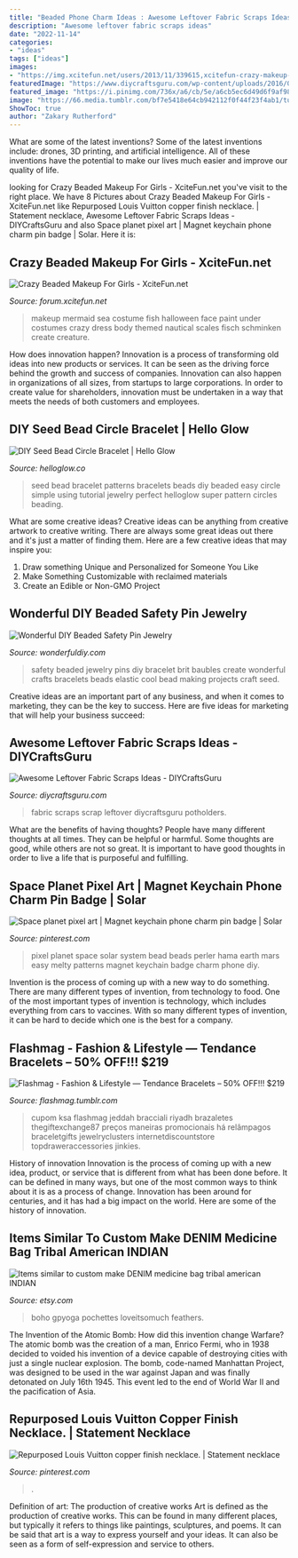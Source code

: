 ```yaml
---
title: "Beaded Phone Charm Ideas : Awesome Leftover Fabric Scraps Ideas"
description: "Awesome leftover fabric scraps ideas"
date: "2022-11-14"
categories:
- "ideas"
tags: ["ideas"]
images:
- "https://img.xcitefun.net/users/2013/11/339615,xcitefun-crazy-makeup-for-girls-11.jpg"
featuredImage: "https://www.diycraftsguru.com/wp-content/uploads/2016/03/45-Fabric-Scrap-Rosette-Pillow.jpg"
featured_image: "https://i.pinimg.com/736x/a6/cb/5e/a6cb5ec6d49d6f9af981db7144380556.jpg"
image: "https://66.media.tumblr.com/bf7e5418e64cb942112f0f44f23f4ab1/tumblr_ocjwe4OvZH1vtg23lo1_640.jpg"
ShowToc: true
author: "Zakary Rutherford"
---
```



What are some of the latest inventions?
Some of the latest inventions include: drones, 3D printing, and artificial intelligence. All of these inventions have the potential to make our lives much easier and improve our quality of life.

	

		
looking for Crazy Beaded Makeup For Girls - XciteFun.net you've visit to the right place. We have 8 Pictures about Crazy Beaded Makeup For Girls - XciteFun.net like Repurposed Louis Vuitton copper finish necklace. | Statement necklace, Awesome Leftover Fabric Scraps Ideas - DIYCraftsGuru and also Space planet pixel art | Magnet keychain phone charm pin badge | Solar. Here it is:
		
    
## Crazy Beaded Makeup For Girls - XciteFun.net

<img loading=lazy src="https://img.xcitefun.net/users/2013/11/339615,xcitefun-crazy-makeup-for-girls-11.jpg" onerror="this.onerror=null;this.src='https://tse3.mm.bing.net/th?id=OIP._BTGNBfkOBGE9KvGf5hHawHaJ3&amp;pid=15.1';" alt="Crazy Beaded Makeup For Girls - XciteFun.net">

_Source: forum.xcitefun.net_

>makeup mermaid sea costume fish halloween face paint under costumes crazy dress body themed nautical scales fisch schminken create creature. 

	

How does innovation happen?
Innovation is a process of transforming old ideas into new products or services. It can be seen as the driving force behind the growth and success of companies. Innovation can also happen in organizations of all sizes, from startups to large corporations. In order to create value for shareholders, innovation must be undertaken in a way that meets the needs of both customers and employees.

    
## DIY Seed Bead Circle Bracelet | Hello Glow

<img loading=lazy src="http://helloglow.co/wp-content/uploads/2013/08/Seed-Bead-Circle-Bracelet-5-22.jpg" onerror="this.onerror=null;this.src='https://tse4.mm.bing.net/th?id=OIP.HVo-57CCBEcBuLDUmliK_gHaLH&amp;pid=15.1';" alt="DIY Seed Bead Circle Bracelet | Hello Glow">

_Source: helloglow.co_

>seed bead bracelet patterns bracelets beads diy beaded easy circle simple using tutorial jewelry perfect helloglow super pattern circles beading. 

	

What are some creative ideas?
Creative ideas can be anything from creative artwork to creative writing. There are always some great ideas out there and it's just a matter of finding them. Here are a few creative ideas that may inspire you:
1. Draw something Unique and Personalized for Someone You Like
2. Make Something Customizable with reclaimed materials
3. Create an Edible or Non-GMO Project

    
## Wonderful DIY Beaded Safety Pin Jewelry

<img loading=lazy src="https://cdn.wonderfuldiy.com/wp-content/uploads/2014/06/Beaded-Safety-Pin-jewelry2.jpg" onerror="this.onerror=null;this.src='https://tse3.mm.bing.net/th?id=OIP.GGTFpXqgk4yFQs-vMCS2VgHaHa&amp;pid=15.1';" alt="Wonderful DIY Beaded Safety Pin Jewelry">

_Source: wonderfuldiy.com_

>safety beaded jewelry pins diy bracelet brit baubles create wonderful crafts bracelets beads elastic cool bead making projects craft seed. 

	

Creative ideas are an important part of any business, and when it comes to marketing, they can be the key to success. Here are five ideas for marketing that will help your business succeed: 

    
## Awesome Leftover Fabric Scraps Ideas - DIYCraftsGuru

<img loading=lazy src="https://www.diycraftsguru.com/wp-content/uploads/2016/03/45-Fabric-Scrap-Rosette-Pillow.jpg" onerror="this.onerror=null;this.src='https://tse3.mm.bing.net/th?id=OIP.4WlBq7PLEEC1Ggb1tu3dHAHaJ4&amp;pid=15.1';" alt="Awesome Leftover Fabric Scraps Ideas - DIYCraftsGuru">

_Source: diycraftsguru.com_

>fabric scraps scrap leftover diycraftsguru potholders. 

	

What are the benefits of having thoughts?
People have many different thoughts at all times. They can be helpful or harmful. Some thoughts are good, while others are not so great. It is important to have good thoughts in order to live a life that is purposeful and fulfilling.

    
## Space Planet Pixel Art | Magnet Keychain Phone Charm Pin Badge | Solar

<img loading=lazy src="https://i.pinimg.com/736x/a6/cb/5e/a6cb5ec6d49d6f9af981db7144380556.jpg" onerror="this.onerror=null;this.src='https://tse1.mm.bing.net/th?id=OIP.dP4Xh9YWU6jwT6TiaavNDgHaFT&amp;pid=15.1';" alt="Space planet pixel art | Magnet keychain phone charm pin badge | Solar">

_Source: pinterest.com_

>pixel planet space solar system bead beads perler hama earth mars easy melty patterns magnet keychain badge charm phone diy. 

	

Invention is the process of coming up with a new way to do something. There are many different types of invention, from technology to food. One of the most important types of invention is technology, which includes everything from cars to vaccines. With so many different types of invention, it can be hard to decide which one is the best for a company.

    
## Flashmag - Fashion &amp; Lifestyle — Tendance Bracelets – 50% OFF!!! $219

<img loading=lazy src="https://66.media.tumblr.com/bf7e5418e64cb942112f0f44f23f4ab1/tumblr_ocjwe4OvZH1vtg23lo1_640.jpg" onerror="this.onerror=null;this.src='https://tse3.mm.bing.net/th?id=OIP.N2pQFhM5YZsWD8V1di9INAHaJ3&amp;pid=15.1';" alt="Flashmag - Fashion &amp; Lifestyle — Tendance Bracelets – 50% OFF!!! $219">

_Source: flashmag.tumblr.com_

>cupom ksa flashmag jeddah bracciali riyadh brazaletes thegiftexchange87 preços maneiras promocionais há relâmpagos braceletgifts jewelryclusters internetdiscountstore topdraweraccessories jinkies. 

	

History of innovation
Innovation is the process of coming up with a new idea, product, or service that is different from what has been done before. It can be defined in many ways, but one of the most common ways to think about it is as a process of change. Innovation has been around for centuries, and it has had a big impact on the world. Here are some of the history of innovation.

    
## Items Similar To Custom Make DENIM Medicine Bag Tribal American INDIAN

<img loading=lazy src="https://img1.etsystatic.com/005/0/5800956/il_570xN.373342457_f9r2.jpg" onerror="this.onerror=null;this.src='https://tse2.mm.bing.net/th?id=OIP.kaacaVT8yDo2CFwIEdF9RgHaJ4&amp;pid=15.1';" alt="Items similar to custom make DENIM medicine bag tribal american INDIAN">

_Source: etsy.com_

>boho gpyoga pochettes loveitsomuch feathers. 

	

The Invention of the Atomic Bomb: How did this invention change Warfare?
The atomic bomb was the creation of a man, Enrico Fermi, who in 1938 decided to voided his invention of a device capable of destroying cities with just a single nuclear explosion. The bomb, code-named Manhattan Project, was designed to be used in the war against Japan and was finally detonated on July 16th 1945. This event led to the end of World War II and the pacification of Asia.

    
## Repurposed Louis Vuitton Copper Finish Necklace. | Statement Necklace

<img loading=lazy src="https://i.pinimg.com/736x/9c/0d/9d/9c0d9d6831c17711e93ddde0426eef33.jpg" onerror="this.onerror=null;this.src='https://tse4.mm.bing.net/th?id=OIP.AxPZFPy4mIfZ6zrMmUsSawHaJ4&amp;pid=15.1';" alt="Repurposed Louis Vuitton copper finish necklace. | Statement necklace">

_Source: pinterest.com_

>. 

	

Definition of art: The production of creative works
Art is defined as the production of creative works. This can be found in many different places, but typically it refers to things like paintings, sculptures, and poems. It can be said that art is a way to express yourself and your ideas. It can also be seen as a form of self-expression and service to others.

